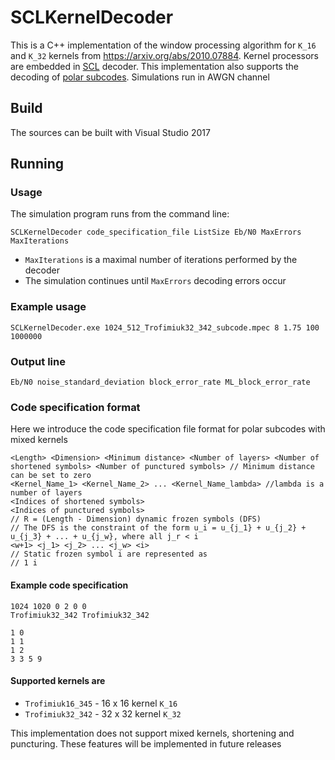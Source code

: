 # SCLKernelDecoder
This is a C++ implementation of the window processing algorithm for `K_16` and `K_32` kernels from https://arxiv.org/abs/2010.07884. Kernel processors are embedded in [SCL](https://ieeexplore.ieee.org/document/7055304) decoder. This implementation also supports the decoding of [polar subcodes](https://ieeexplore.ieee.org/document/7339451). Simulations run in AWGN channel

## Build

The sources can be built with Visual Studio 2017

## Running
### Usage

The simulation program runs from the command line:
```
SCLKernelDecoder code_specification_file ListSize Eb/N0 MaxErrors MaxIterations
```
* `MaxIterations` is a maximal number of iterations performed by the decoder
* The simulation continues until `MaxErrors` decoding errors occur

### Example usage
```
SCLKernelDecoder.exe 1024_512_Trofimiuk32_342_subcode.mpec 8 1.75 100 1000000
```

### Output line
`
Eb/N0 noise_standard_deviation block_error_rate ML_block_error_rate
`

### Code specification format
Here we introduce the code specification file format for polar subcodes with mixed kernels
```
<Length> <Dimension> <Minimum distance> <Number of layers> <Number of shortened symbols> <Number of punctured symbols> // Minimum distance can be set to zero
<Kernel_Name_1> <Kernel_Name_2> ... <Kernel_Name_lambda> //lambda is a number of layers
<Indices of shortened symbols>
<Indices of punctured symbols>
// R = (Length - Dimension) dynamic frozen symbols (DFS)
// The DFS is the constraint of the form u_i = u_{j_1} + u_{j_2} + u_{j_3} + ... + u_{j_w}, where all j_r < i
<w+1> <j_1> <j_2> ... <j_w> <i>
// Static frozen symbol i are represented as 
// 1 i
```

#### Example code specification
```
1024 1020 0 2 0 0
Trofimiuk32_342 Trofimiuk32_342

1 0
1 1
1 2
3 3 5 9
```

#### Supported kernels are 
* `Trofimiuk16_345` - 16 x 16 kernel `K_16`
* `Trofimiuk32_342` - 32 x 32 kernel `K_32`

This implementation does not support mixed kernels, shortening and puncturing. These features will be implemented in future releases
